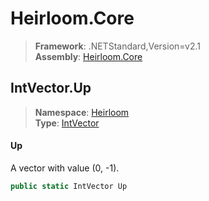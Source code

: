 # Heirloom.Core

> **Framework**: .NETStandard,Version=v2.1  
> **Assembly**: [Heirloom.Core][0]  

## IntVector.Up

> **Namespace**: [Heirloom][0]  
> **Type**: [IntVector][1]  

#### Up

A vector with value (0, -1).

```cs
public static IntVector Up
```

[0]: ../../../Heirloom.Core.md
[1]: ../IntVector.md
